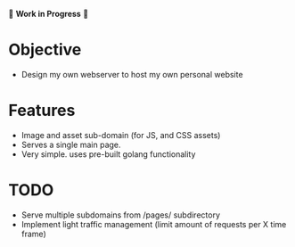 🚧 **Work in Progress** 🚧
# Objective
- Design my own webserver to host my own personal website

# Features
- Image and asset sub-domain (for JS, and CSS assets)
- Serves a single main page.
- Very simple. uses pre-built golang functionality

# TODO
- Serve multiple subdomains from /pages/ subdirectory
- Implement light traffic management (limit amount of requests per X time frame)
